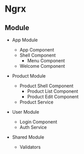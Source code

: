 # Ngrx

## Module
- App Module
    - App Component
    - Shell Component
        - Menu Component
    - Welcome Component

- Product Module
    - Product Shell Component
        - Product List Component
        - Product Edit Component
    - Product Service
    
- User Module
    - Login Component
    - Auth Service

- Shared Module
    - Validators
